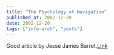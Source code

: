 ```yaml
---
title: "The Psychology of Navigation"
published_at: 2002-12-20
date: 2002-12-20
tags: ["info-arch", "posts"]
---
```

Good article by Jesse James Barret.[Link](http://www.digital-web.com/features/feature_2002-12b.shtml)